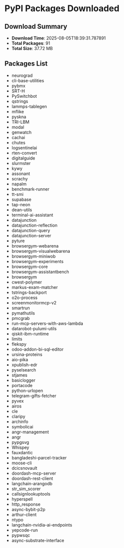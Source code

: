 # PyPI Packages Downloaded

## Download Summary
- **Download Time**: 2025-08-05T18:39:31.787891
- **Total Packages**: 91
- **Total Size**: 37.72 MB

## Packages List
- neurograd
- cli-base-utilities
- pybmx
- SRT-H
- PySwitchbot
- qstrings
- lammps-tablegen
- mflike
- pyskna
- TRI-LBM
- modal
- genwatch
- cachai
- chutes
- logsentinelai
- rten-convert
- digitalguide
- slurmster
- kywy
- assonant
- scrachy
- napalm
- benchmark-runner
- tt-smi
- supabase
- tap-neon
- dean-utils
- terminal-ai-assistant
- datajunction
- datajunction-reflection
- datajunction-query
- datajunction-server
- pyture
- browsergym-webarena
- browsergym-visualwebarena
- browsergym-miniwob
- browsergym-experiments
- browsergym-core
- browsergym-assistantbench
- browsergym
- cwest-polymer
- markus-exam-matcher
- tstrings-backport
- o2o-process
- screenmonitormcp-v2
- smartrun
- pymathutils
- pmcgrab
- run-mcp-servers-with-aws-lambda
- datarobot-pulumi-utils
- qiskit-ibm-runtime
- limits
- flekspy
- odoo-addon-bi-sql-editor
- ursina-proteins
- aio-pika
- xpublish-edr
- pyselsearch
- stjames
- basiclogger
- portacode
- python-urlopen
- telegram-gifts-fetcher
- pyvex
- airos
- cle
- claripy
- archinfo
- symbolicai
- angr-management
- angr
- pypgsvg
- Whispey
- fauxdantic
- bangladeshi-parcel-tracker
- moose-cli
- dcicsnovault
- doordash-mcp-server
- doordash-rest-client
- langchain-arangodb
- str_sim_scorer
- callsignlookuptools
- hyperspell
- http_response
- async-bybit-p2p
- arthur-client
- ntypo
- langchain-nvidia-ai-endpoints
- yepcode-run
- pypwsqc
- async-substrate-interface
